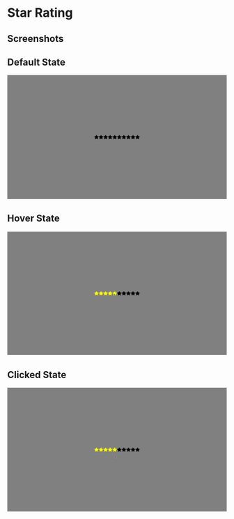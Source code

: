 # Star Rating

## Screenshots

## Default State
![Default State](./Default.png)

## Hover State
![Hover State](./Hover.png)

## Clicked State
![Clicked State](./Clicked.png)